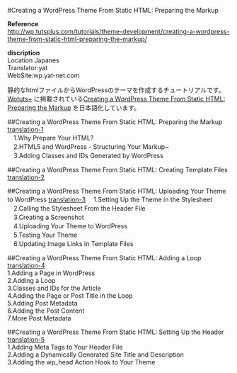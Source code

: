 #Creating a WordPress Theme From Static HTML: Preparing the Markup

**Reference**  
http://wp.tutsplus.com/tutorials/theme-development/creating-a-wordpress-theme-from-static-html-preparing-the-markup/

**discription**  
Location Japanes  
Translator:yat  
WebSite:wp.yat-net.com

静的なhtmlファイルからWordPressのテーマを作成するチュートリアルです。  
[Wptuts+](http://wp.tutsplus.com/) に掲載されている[Creating a WordPress Theme From Static HTML: Preparing the Markup](http://wp.tutsplus.com/tutorials/theme-development/creating-a-wordpress-theme-from-static-html-preparing-the-markup/) を日本語化しています。  
  

##Creating a WordPress Theme From Static HTML: Preparing the Markup
[translation-1](https://github.com/yat8823jp/tuts_wp_from_statichtml/blob/master/translation-1.md)   
　1.Why Prepare Your HTML?   
　2.HTML5 and WordPress - Structuring Your Markup~  
　3.Adding Classes and IDs Generated by WordPress

##Creating a WordPress Theme From Static HTML: Creating Template Files
[translation-2](https://github.com/yat8823jp/tuts_wp_from_statichtml/blob/master/translation-2.md)

##Creating a WordPress Theme From Static HTML: Uploading Your Theme to WordPress
[translation-3](https://github.com/yat8823jp/tuts_wp_from_statichtml/blob/master/translation-3.md)
　1.Setting Up the Theme in the Stylesheet  
　2.Calling the Stylesheet From the Header File  
　3.Creating a Screenshot  
　4.Uploading Your Theme to WordPress  
　5.Testing Your Theme  
　6.Updating Image Links in Template Files

##Creating a WordPress Theme From Static HTML: Adding a Loop  
[translation-4](https://github.com/yat8823jp/tuts_wp_from_statichtml/blob/master/translation-4.md)  
1.Adding a Page in WordPress  
2.Adding a Loop  
3.Classes and IDs for the Article  
4.Adding the Page or Post Title in the Loop  
5.Adding Post Metadata  
6.Adding the Post Content  
7.More Post Metadata  

##Creating a WordPress Theme From Static HTML: Setting Up the Header
[translation-5](https://github.com/yat8823jp/tuts_wp_from_statichtml/blob/master/translation-5.md)  
1.Adding Meta Tags to Your Header File  
2.Adding a Dynamically Generated Site Title and Description  
3.Adding the wp_head Action Hook to Your Theme